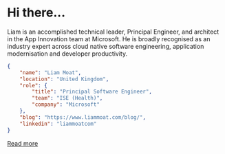 # Hi there...

Liam is an accomplished technical leader, Principal Engineer, and architect in the App Innovation team at Microsoft. He is broadly recognised as an industry expert across cloud native software engineering, application modernisation and developer productivity. 

``` json
{
    "name": "Liam Moat",
    "location": "United Kingdom",
    "role": {
        "title": "Principal Software Engineer",
        "team": "ISE (Health)",
        "company": "Microsoft"
    },
    "blog": "https://www.liammoat.com/blog/",
    "linkedin": "liammoatcom"
}
```

[Read more](https://www.liammoat.com/about/)
